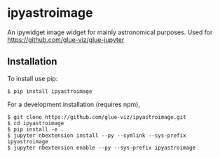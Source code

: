 ipyastroimage
===============================

An ipywidget image widget for mainly astronomical purposes. Used for https://github.com/glue-viz/glue-jupyter

Installation
------------

To install use pip:

    $ pip install ipyastroimage


For a development installation (requires npm),

    $ git clone https://github.com/glue-viz/ipyastroimage.git
    $ cd ipyastroimage
    $ pip install -e .
    $ jupyter nbextension install --py --symlink --sys-prefix ipyastroimage
    $ jupyter nbextension enable --py --sys-prefix ipyastroimage
